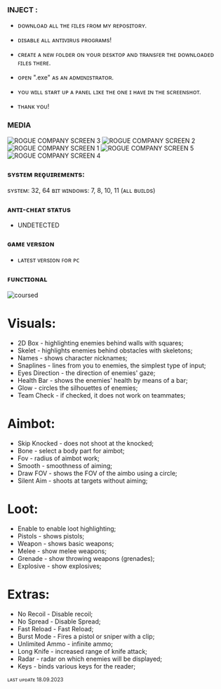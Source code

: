### INJECT :

- ᴅᴏᴡɴʟᴏᴀᴅ ᴀʟʟ ᴛʜᴇ ꜰɪʟᴇs ꜰʀᴏᴍ ᴍʏ ʀᴇᴘᴏsɪᴛᴏʀʏ.
- ᴅɪsᴀʙʟᴇ ᴀʟʟ ᴀɴᴛɪᴠɪʀᴜs ᴘʀᴏɢʀᴀᴍs!
- ᴄʀᴇᴀᴛᴇ ᴀ ɴᴇᴡ ꜰᴏʟᴅᴇʀ ᴏɴ ʏᴏᴜʀ ᴅᴇsᴋᴛᴏᴘ ᴀɴᴅ ᴛʀᴀɴsꜰᴇʀ ᴛʜᴇ ᴅᴏᴡɴʟᴏᴀᴅᴇᴅ ꜰɪʟᴇs ᴛʜᴇʀᴇ.
- ᴏᴘᴇɴ ".exe" ᴀs ᴀɴ ᴀᴅᴍɪɴɪsᴛʀᴀᴛᴏʀ.
- ʏᴏᴜ ᴡɪʟʟ sᴛᴀʀᴛ ᴜᴘ ᴀ ᴘᴀɴᴇʟ ʟɪᴋᴇ ᴛʜᴇ ᴏɴᴇ ɪ ʜᴀᴠᴇ ɪɴ ᴛʜᴇ sᴄʀᴇᴇɴsʜᴏᴛ.

- ᴛʜᴀɴᴋ ʏᴏᴜ!

### MEDIA 
![ROGUE COMPANY SCREEN 3](https://github.com/geving111/TEST/assets/124738347/84e33ed8-3442-4796-a30d-7935bd2335dc)
![ROGUE COMPANY SCREEN 2](https://github.com/geving111/TEST/assets/124738347/1b1f6ab8-f011-4a3f-b553-4d67a9694166)
![ROGUE COMPANY SCREEN 1](https://github.com/geving111/TEST/assets/124738347/bfea5cc2-8e39-466b-877f-fe4819cef61a)
![ROGUE COMPANY SCREEN 5](https://github.com/geving111/TEST/assets/124738347/ad522fab-62f8-4b5f-b147-d1dc40a42e78)
![ROGUE COMPANY SCREEN 4](https://github.com/geving111/TEST/assets/124738347/f8fadde2-962c-4b40-8e45-f40388ee2412)


### sʏsᴛᴇᴍ ʀᴇǫᴜɪʀᴇᴍᴇɴᴛs:

sʏsᴛᴇᴍ: 32, 64 ʙɪᴛ
ᴡɪɴᴅᴏᴡs: 7, 8, 10, 11 (ᴀʟʟ ʙᴜɪʟᴅs)


### ᴀɴᴛɪ-ᴄʜᴇᴀᴛ sᴛᴀᴛᴜs
- UNDETECTED

### ɢᴀᴍᴇ ᴠᴇʀsɪᴏɴ
- ʟᴀᴛᴇsᴛ ᴠᴇʀsɪᴏɴ ꜰᴏʀ ᴘᴄ

### ꜰᴜɴᴄᴛɪᴏɴᴀʟ
![coursed](https://github.com/geving111/TEST/assets/124738347/025f0bca-1d23-4533-bc97-76d8a9ea3608)

# Visuals:

- 2D Box - highlighting enemies behind walls with squares;
- Skelet - highlights enemies behind obstacles with skeletons;
- Names - shows character nicknames;
- Snaplines - lines from you to enemies, the simplest type of input;
- Eyes Direction - the direction of enemies' gaze;
- Health Bar - shows the enemies' health by means of a bar;
- Glow - circles the silhouettes of enemies;
- Team Check - if checked, it does not work on teammates;

# Aimbot:

- Skip Knocked - does not shoot at the knocked;
- Bone - select a body part for aimbot;
- Fov - radius of aimbot work;
- Smooth - smoothness of aiming;
- Draw FOV - shows the FOV of the aimbo using a circle;
- Silent Aim - shoots at targets without aiming;

# Loot:

- Enable to enable loot highlighting;
- Pistols - shows pistols;
- Weapon - shows basic weapons;
- Melee - show melee weapons;
- Grenade - show throwing weapons (grenades);
- Explosive - show explosives;

# Extras:

- No Recoil - Disable recoil;
- No Spread - Disable Spread;
- Fast Reload - Fast Reload;
- Burst Mode - Fires a pistol or sniper with a clip;
- Unlimited Ammo - infinite ammo;
- Long Knife - increased range of knife attack;
- Radar - radar on which enemies will be displayed;
- Keys - binds various keys for the reader;

<sub>ʟᴀsᴛ ᴜᴘᴅᴀᴛᴇ 18.09.2023</sub>
